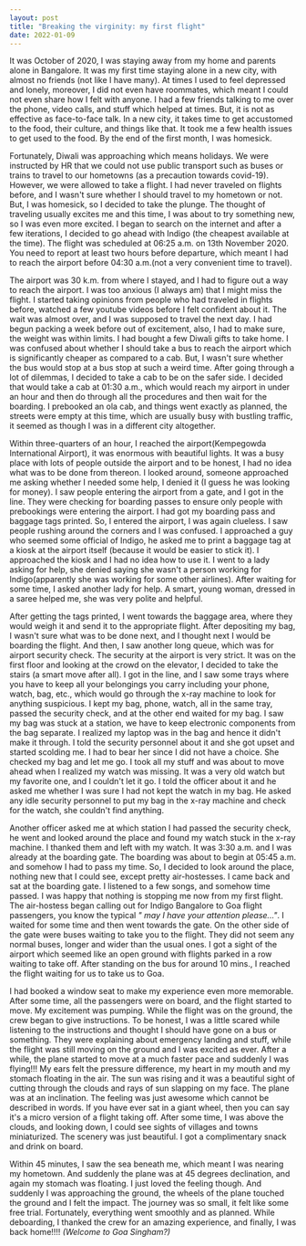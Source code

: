 ```yaml
---
layout: post
title: "Breaking the virginity: my first flight"
date: 2022-01-09
--- 
```


It was October of 2020, I was staying away from my home and parents alone in Bangalore. It was my first time staying alone in a new city, with almost no friends (not like I have many). At times I used to feel depressed and lonely, moreover, I did not even have roommates, which meant I could not even share how I felt with anyone. I had a few friends talking to me over the phone, video calls, and stuff which helped at times. But, it is not as effective as face-to-face talk. In a new city, it takes time to get accustomed to the food, their culture, and things like that. It took me a few health issues to get used to the food. By the end of the first month, I was homesick.

Fortunately, Diwali was approaching which means holidays. We were instructed by HR that we could not use public transport such as buses or trains to travel to our hometowns (as a precaution towards covid-19). However, we were allowed to take a flight. I had never traveled on flights before, and I wasn't sure whether I should travel to my hometown or not. But, I was homesick, so I decided to take the plunge. The thought of traveling usually excites me and this time, I was about to try something new, so I was even more excited. I began to search on the internet and after a few iterations, I decided to go ahead with Indigo (the cheapest available at the time). The flight was scheduled at 06:25 a.m. on 13th November 2020. You need to report at least two hours before departure, which meant I had to reach the airport before 04:30 a.m.(not a very convenient time to travel). 

The airport was 30 k.m. from where I stayed, and I had to figure out a way to reach the airport. I was too anxious (I always am) that I might miss the flight. I started taking opinions from people who had traveled in flights before, watched a few youtube videos before I felt confident about it. The wait was almost over, and I was supposed to travel the next day. I had begun packing a week before out of excitement, also, I had to make sure, the weight was within limits. I had bought a few Diwali gifts to take home. I was confused about whether I should take a bus to reach the airport which is significantly cheaper as compared to a cab. But, I wasn't sure whether the bus would stop at a bus stop at such a weird time. After going through a lot of dilemmas, I decided to take a cab to be on the safer side. I decided that would take a cab at 01:30 a.m., which would reach my airport in under an hour and then do through all the procedures and then wait for the boarding. I prebooked an ola cab, and things went exactly as planned, the streets were empty at this time, which are usually busy with bustling traffic, it seemed as though I was in a different city altogether. 

Within three-quarters of an hour, I reached the airport(Kempegowda International Airport), it was enormous with beautiful lights. It was a busy place with lots of people outside the airport and to be honest, I had no idea what was to be done from thereon. I looked around, someone approached me asking whether I needed some help, I denied it (I guess he was looking for money). I saw people entering the airport from a gate, and I got in the line. They were checking for boarding passes to ensure only people with prebookings were entering the airport. I had got my boarding pass and baggage tags printed. So, I entered the airport, I was again clueless. I saw people rushing around the corners and I was confused. I approached a guy who seemed some official of Indigo, he asked me to print a baggage tag at a kiosk at the airport itself (because it would be easier to stick it). I approached the kiosk and I had no idea how to use it. I went to a lady asking for help, she denied saying she wasn't a person working for Indigo(apparently she was working for some other airlines). After waiting for some time, I asked another lady for help. A smart, young woman, dressed in a saree helped me, she was very polite and helpful. 

After getting the tags printed, I went towards the baggage area, where they would weigh it and send it to the appropriate flight. After depositing my bag, I wasn't sure what was to be done next, and I thought next I would be boarding the flight. And then, I saw another long queue, which was for airport security check. The security at the airport is very strict. It was on the first floor and looking at the crowd on the elevator, I decided to take the stairs (a smart move after all). I got in the line, and I saw some trays where you have to keep all your belongings you carry including your phone, watch, bag, etc., which would go through the x-ray machine to look for anything suspicious. I kept my bag, phone, watch, all in the same tray, passed the security check, and at the other end waited for my bag. I saw my bag was stuck at a station, we have to keep electronic components from the bag separate. I realized my laptop was in the bag and hence it didn't make it through.  I told the security personnel about it and she got upset and started scolding me. I had to bear her since I did not have a choice. She checked my bag and let me go. I took all my stuff and was about to move ahead when I realized my watch was missing. It was a very old watch but my favorite one, and I couldn't let it go. I told the officer about it and he asked me whether I was sure I had not kept the watch in my bag. He asked any idle security personnel to put my bag in the x-ray machine and check for the watch, she couldn't find anything.

Another officer asked me at which station I had passed the security check, he went and looked around the place and found my watch stuck in the x-ray machine. I thanked them and left with my watch. It was 3:30 a.m. and I was already at the boarding gate. The boarding was about to begin at 05:45 a.m. and somehow I had to pass my time. So, I decided to look around the place, nothing new that I could see, except pretty air-hostesses. I came back and sat at the boarding gate. I listened to a few songs, and somehow time passed. I was happy that nothing is stopping me now from my first flight. The air-hostess began calling out for Indigo Bangalore to Goa flight passengers, you know the typical _" may I have your attention please..."_. I waited for some time and then went towards the gate. On the other side of the gate were buses waiting to take you to the flight. They did not seem any normal buses, longer and wider than the usual ones. I got a sight of the airport which seemed like an open ground with flights parked in a row waiting to take off. After standing on the bus for around 10 mins., I reached the flight waiting for us to take us to Goa. 

I had booked a window seat to make my experience even more memorable. After some time, all the passengers were on board, and the flight started to move. My excitement was pumping. While the flight was on the ground, the crew began to give instructions. To be honest, I was a little scared while listening to the instructions and thought I should have gone on a bus or something. They were explaining about emergency landing and stuff, while the flight was still moving on the ground and I was excited as ever. After a while, the plane started to move at a much faster pace and suddenly I was flying!!! My ears felt the pressure difference, my heart in my mouth and my stomach floating in the air. The sun was rising and it was a beautiful sight of cutting through the clouds and rays of sun slapping on my face. The plane was at an inclination. The feeling was just awesome which cannot be described in words. If you have ever sat in a giant wheel, then you can say it's a micro version of a flight taking off. After some time, I was above the clouds, and looking down, I could see sights of villages and towns miniaturized. The scenery was just beautiful. I got a complimentary snack and drink on board. 

Within 45 minutes, I saw the sea beneath me, which meant I was nearing my hometown. And suddenly the plane was at 45 degrees declination, and again my stomach was floating. I just loved the feeling though. And suddenly I was approaching the ground, the wheels of the plane touched the ground and I felt the impact. The journey was so small, it felt like some free trial. Fortunately, everything went smoothly and as planned. While deboarding, I thanked the crew for an amazing experience, and finally, I was back home!!!! _(Welcome to Goa Singham?)_